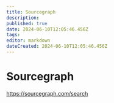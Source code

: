 ```yaml
---
title: Sourcegraph
description: 
published: true
date: 2024-06-10T12:05:46.456Z
tags: 
editor: markdown
dateCreated: 2024-06-10T12:05:46.456Z
---
```


# Sourcegraph

<https://sourcegraph.com/search>
